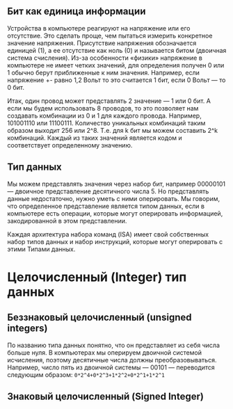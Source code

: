 ## Бит как единица информации

Устройства в компьютере реагируют на напряжение или его отсутствие. Это сделать проще, чем пытаться измерить конкретное значение напряжения. Присутствие напряжения обозначается единицей (1), а ее отсутствие как ноль (0) и называется битом (двоичная система счисления). Из-за особенности «физики» напряжение в компьютере не имеет четких значений, для определения получен 0 или 1 обычно берут приближенные к ним значения. Например, если напряжение +- равно 1,2 Вольт то это считается 1 бит, если 0 Вольт — то 0 бит.

Итак, один провод может представлять 2 значение — 1 или 0 бит. А если мы будем использовать 8 проводов, то это позволяет нам создавать комбинации из 0 и 1 для каждого провода. Например, 101001110 или 11100111. Количество уникальных комбинаций таким образом выходит 256 или 2^8. Т.е. для k бит мы можем составить 2^k комбинаций. Каждый из таких значений является кодом и соответствует определенному значению.

## Тип данных

Мы можем представлять значения через набор бит, например 00000101 — двоичное представление десятичного числа 5. Но представлять данные недостаточно, нужно уметь с ними оперировать. Мы говорим, что определенное представление является типом данных, если в компьютере есть операции, которые могут оперировать информацией, закодированной в этом представлении. 

Каждая архитектура набора команд (ISA) имеет свой собственных набор типов данных и набор инструкций, которые могут оперировать с этими Типами данных.

# Целочисленный (Integer) тип данных

## Беззнаковый целочисленный (unsigned integers)

По названию типа данных понятно, что он представляет из себя числа больше нуля. В компьютерах мы оперируем двоичной системой исчисления, поэтому десятичные числа должны преобразовываться. Например, число пять из двоичной системы — 00101 — переводится следующим образом: `0*2^4+0*2^3+1*2^2+0*2^1+1*2^1` 

## Знаковый целочисленный (Signed Integer)

